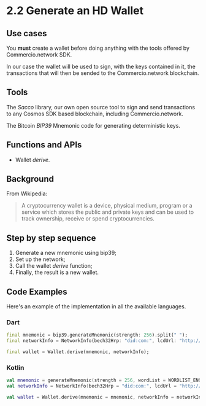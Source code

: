 # 2.2 Generate an HD Wallet

## Use cases
You **must** create a wallet before doing anything with the tools offered by Commercio.network SDK.

In our case the wallet will be used to sign, with the keys contained in it, the transactions that will then be sended to the Commercio.network blockchain.

## Tools
The _Sacco_ library, our own open source tool to sign and send transactions to any Cosmos SDK based blockchain, including Commercio.network.

The Bitcoin _BIP39_ Mnemonic code for generating deterministic keys.

## Functions and APIs
- Wallet _derive_.

##  Background
From Wikipedia:
> A cryptocurrency wallet is a device, physical medium, program or a service which stores the public and private keys and can be used to track ownership, receive or spend cryptocurrencies.

## Step by step sequence
1. Generate a new mnemonic using bip39;
2. Set up the network;
3. Call the wallet _derive_ function;
4. Finally, the result is a new wallet.

## Code Examples
Here's an example of the implementation in all the available languages.

### Dart
```dart
final mnemonic = bip39.generateMnemonic(strength: 256).split(" ");
final networkInfo = NetworkInfo(bech32Hrp: "did:com:", lcdUrl: "http://localhost:1317");

final wallet = Wallet.derive(mnemonic, networkInfo);
```

### Kotlin
```kotlin
val mnemonic = generateMnemonic(strength = 256, wordList = WORDLIST_ENGLISH).split(" ")
val networkInfo = NetworkInfo(bech32Hrp = "did:com:", lcdUrl = "http://localhost:1317")

val wallet = Wallet.derive(mnemonic = mnemonic, networkInfo = networkInfo)
```
